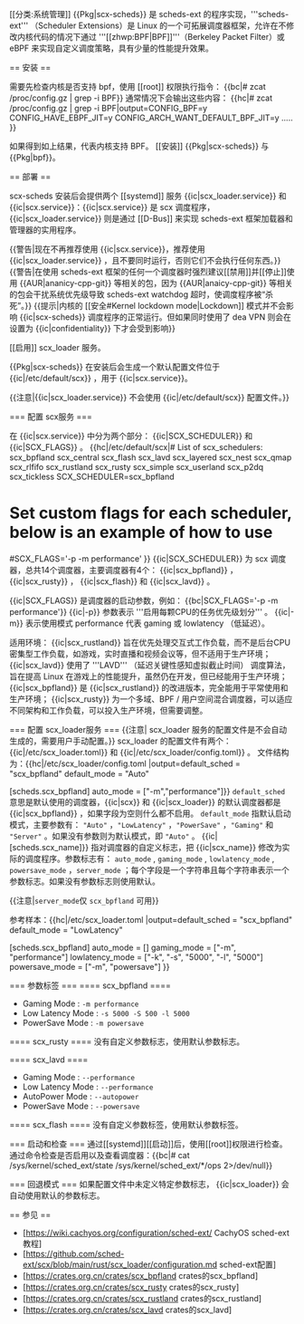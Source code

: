[[分类:系统管理]]
{{Pkg|scx-scheds}} 是 scheds-ext 的程序实现，'''scheds-ext''' （Scheduler Extensions）是 Linux 的一个可拓展调度器框架，允许在不修改内核代码的情况下通过 '''[[zhwp:BPF|BPF]]'''（Berkeley Packet Filter）或 eBPF 来实现自定义调度策略，具有少量的性能提升效果。

== 安装 ==

需要先检查内核是否支持 bpf，使用 [[root]] 权限执行指令：
{{bc|# zcat /proc/config.gz <nowiki>| </nowiki>grep -i BPF}}
通常情况下会输出这些内容：
{{hc|# zcat /proc/config.gz <nowiki>| </nowiki>grep -i BPF|output=CONFIG_BPF=y
CONFIG_HAVE_EBPF_JIT=y
CONFIG_ARCH_WANT_DEFAULT_BPF_JIT=y
.....
}}

如果得到如上结果，代表内核支持 BPF。
[[安装]] {{Pkg|scx-scheds}} 与 {{Pkg|bpf}}。

== 部署 ==

scx-scheds 安装后会提供两个 [[systemd]] 服务 {{ic|scx_loader.service}} 和 {{ic|scx.service}}：{{ic|scx.service}} 是 scx 调度程序，{{ic|scx_loader.service}} 则是通过 [[D-Bus]] 来实现 scheds-ext 框架加载器和管理器的实用程序。

{{警告|现在不再推荐使用 {{ic|scx.service}}，推荐使用 {{ic|scx_loader.service}} ，且不要同时运行，否则它们不会执行任何东西。}}
{{警告|在使用  scheds-ext  框架的任何一个调度器时强烈建议[[禁用]]并[[停止]]使用 {{AUR|ananicy-cpp-git}} 等相关的包，因为 {{AUR|anaicy-cpp-git}} 等相关的包会干扰系统优先级导致  scheds-ext  watchdog  超时，使调度程序被“杀死”。}}
{{提示|内核的 [[安全#Kernel lockdown mode|Lockdown]] 模式并不会影响 {{ic|scx-scheds}} 调度程序的正常运行。但如果同时使用了 dea VPN 则会在设置为 {{ic|confidentiality}} 下才会受到影响}}

[[启用]] scx_loader 服务。

{{Pkg|scx-scheds}} 在安装后会生成一个默认配置文件位于 {{ic|/etc/default/scx}} ，用于 {{ic|scx.service}}。

{{注意|{{ic|scx_loader.service}} 不会使用 {{ic|/etc/default/scx}} 配置文件。}}

=== 配置 scx服务 ===

在 {{ic|scx.service}} 中分为两个部分： {{ic|SCX_SCHEDULER}} 和 {{ic|SCX_FLAGS}} 。
{{hc|/etc/default/scx|# List of scx_schedulers: scx_bpfland scx_central scx_flash scx_lavd scx_layered scx_nest scx_qmap scx_rlfifo scx_rustland scx_rusty scx_simple scx_userland scx_p2dq scx_tickless
SCX_SCHEDULER<nowiki>=</nowiki>scx_bpfland

# Set custom flags for each scheduler, below is an example of how to use
#SCX_FLAGS<nowiki>=</nowiki>'-p -m performance'
}}
{{ic|SCX_SCHEDULER}}	为  scx  调度器，总共14个调度器，主要调度器有4个： {{ic|scx_bpfland}} ， {{ic|scx_rusty}} ， {{ic|scx_flash}} 和 {{ic|scx_lavd}} 。

{{ic|SCX_FLAGS}} 是调度器的启动参数，例如： {{bc|SCX_FLAGS<nowiki>=</nowiki>'-p -m performance'}}  {{ic|-p}} 参数表示 '''启用每颗CPU的任务优先级划分''' 。 {{ic|-m}} 表示使用模式 performance 代表 gaming 或 lowlatency （低延迟）。

适用环境： {{ic|scx_rustland}} 旨在优先处理交互式工作负载，而不是后台CPU密集型工作负载，如游戏，实时直播和视频会议等，但不适用于生产环境； {{ic|scx_lavd}} 使用了 '''LAVD''' （延迟关键性感知虚拟截止时间） 调度算法，旨在提高 Linux 在游戏上的性能提升，虽然仍在开发，但已经能用于生产环境； {{ic|scx_bpfland}} 是 {{ic|scx_rustland}} 的改进版本，完全能用于平常使用和生产环境； {{ic|scx_rusty}} 为一个多域、BPF / 用户空间混合调度器，可以适应不同架构和工作负载，可以投入生产环境，但需要调整。

=== 配置 scx_loader服务 ===
{{注意|  scx_loader  服务的配置文件是不会自动生成的，需要用户手动配置。}}
scx_loader 的配置文件有两个： {{ic|/etc/scx_loader.toml}} 和 {{ic|/etc/scx_loader/config.toml}} 。
文件结构为：{{hc|/etc/scx_loader/config.toml |output=default_sched = "scx_bpfland"
default_mode = "Auto"

[scheds.scx_bpfland]
auto_mode = ["-m","performance"]}}
<code>default_sched</code> 意思是默认使用的调度器，{{ic|scx}} 和 {{ic|scx_loader}} 的默认调度器都是 {{ic|scx_bpfland}} ，如果字段为空则什么都不启用。
<code>default_mode</code> 指默认启动模式，主要参数有： <code>"Auto"</code> ，<code>"LowLatency"</code> ，<code>"PowerSave"</code> ，<code>"Gaming"</code> 和 <code>"Server"</code> 。如果没有参数则为默认模式，即 <code>"Auto"</code> 。
{{ic|[scheds.scx_name]}} 指对调度器的自定义标志，把 {{ic|scx_name}} 修改为实际的调度程序。参数标志有： <code>auto_mode</code> , <code>gaming_mode</code> , <code>lowlatency_mode</code> , <code>powersave_mode</code> ，<code>server_mode</code> ；每个字段是一个字符串且每个字符串表示一个参数标志。如果没有参数标志则使用默认。

{{注意|<code>server_mode</code>仅 <code>scx_bpfland</code> 可用}}

参考样本：{{hc|/etc/scx_loader.toml |output=default_sched = "scx_bpfland"
default_mode = "LowLatency"

[scheds.scx_bpfland]
auto_mode = []
gaming_mode = ["-m", "performance"]
lowlatency_mode = ["-k", "-s", "5000", "-l", "5000"]
powersave_mode = ["-m", "powersave"]
}}

=== 参数标签 ===
==== scx_bpfland ====
* Gaming Mode : <code>-m performance</code>
* Low Latency Mode : <code>-s 5000 -S 500 -l 5000</code>
* PowerSave Mode : <code>-m powersave</code>

==== scx_rusty ====
没有自定义参数标志，使用默认参数标志。

==== scx_lavd ====
* Gaming Mode : <code>--performance</code>
* Low Latency Mode : <code>--performance</code>
* AutoPower Mode : <code>--autopower</code>
* PowerSave Mode : <code>--powersave</code>

==== scx_flash ====
没有自定义参数标签，使用默认参数标签。

=== 启动和检查 ===
通过[[systemd]][[启动]]后，使用[[root]]权限进行检查。通过命令检查是否启用以及查看调度器：{{bc|# cat /sys/kernel/sched_ext/state /sys/kernel/sched_ext/*/ops 2>/dev/null}}

=== 回退模式 ===
如果配置文件中未定义特定参数标志， {{ic|scx_loader}} 会自动使用默认的参数标志。

== 参见 ==

* [https://wiki.cachyos.org/configuration/sched-ext/ CachyOS sched-ext教程]
* [https://github.com/sched-ext/scx/blob/main/rust/scx_loader/configuration.md sched-ext配置]
* [https://crates.org.cn/crates/scx_bpfland crates的scx_bpfland]
* [https://crates.org.cn/crates/scx_rusty crates的scx_rusty]
* [https://crates.org.cn/crates/scx_rustland crates的scx_rustland]
* [https://crates.org.cn/crates/scx_lavd crates的scx_lavd]